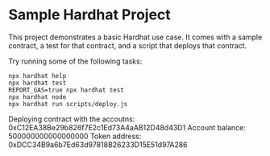 # Sample Hardhat Project

This project demonstrates a basic Hardhat use case. It comes with a sample contract, a test for that contract, and a script that deploys that contract.

Try running some of the following tasks:

```shell
npx hardhat help
npx hardhat test
REPORT_GAS=true npx hardhat test
npx hardhat node
npx hardhat run scripts/deploy.js
```

Deploying contract with the accoutns: 0xC12EA38Be29b826f7E2c1Ed73A4aAB12D48d43D1
Account balance: 500000000000000000
Token address: 0xDCC34B9a6b7Ed63d97818B26233D15E51d97A286
